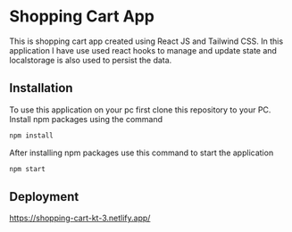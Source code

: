 # Shopping Cart App

This is shopping cart app created using React JS and Tailwind CSS. In this application I have use used react hooks to manage and update state and localstorage is also used to persist the data.

## Installation

To use this application on your pc first clone this repository to your PC.
Install npm packages using the command

```bash
npm install
```

After installing npm packages use this command to start the application

```bash
npm start
```

## Deployment

https://shopping-cart-kt-3.netlify.app/
